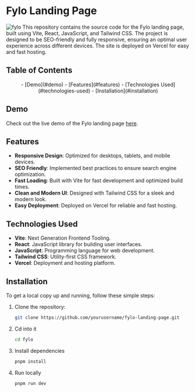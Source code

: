 # Fylo Landing Page

![fylo](https://asset.cloudinary.com/dtopbysq3/187235fbaf5a015f991d1fbf0b430f57)
This repository contains the source code for the Fylo landing page, built using Vite, React, JavaScript, and Tailwind CSS. The project is designed to be SEO-friendly and fully responsive, ensuring an optimal user experience across different devices. The site is deployed on Vercel for easy and fast hosting.

## Table of Contents

<div align="center">
- [Demo](#demo)
- [Features](#features)
- [Technologies Used](#technologies-used)
- [Installation](#installation)
</div>

## Demo

Check out the live demo of the Fylo landing page [here](https://fylo-snowy.vercel.app).

## Features

- **Responsive Design**: Optimized for desktops, tablets, and mobile devices.
- **SEO Friendly**: Implemented best practices to ensure search engine optimization.
- **Fast Loading**: Built with Vite for fast development and optimized build times.
- **Clean and Modern UI**: Designed with Tailwind CSS for a sleek and modern look.
- **Easy Deployment**: Deployed on Vercel for reliable and fast hosting.

## Technologies Used

- **Vite**: Next Generation Frontend Tooling.
- **React**: JavaScript library for building user interfaces.
- **JavaScript**: Programming language for web development.
- **Tailwind CSS**: Utility-first CSS framework.
- **Vercel**: Deployment and hosting platform.

## Installation

To get a local copy up and running, follow these simple steps:

1. Clone the repository:
   ```bash
   git clone https://github.com/yourusername/fylo-landing-page.git
   ```
2. Cd into it
   ```bash
   cd fylo
   ```
3. Install dependencies
   ```bash
   pnpm install
   ```
4. Run locally
   ```bash
   pnpm run dev
   ```
